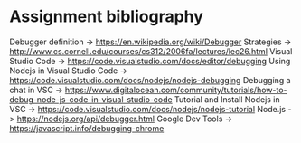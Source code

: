 # Assignment bibliography

Debugger definition -> https://en.wikipedia.org/wiki/Debugger
Strategies -> http://www.cs.cornell.edu/courses/cs312/2006fa/lectures/lec26.html
Visual Studio Code -> https://code.visualstudio.com/docs/editor/debugging
Using Nodejs in Visual Studio Code -> https://code.visualstudio.com/docs/nodejs/nodejs-debugging
Debugging a chat in VSC -> https://www.digitalocean.com/community/tutorials/how-to-debug-node-js-code-in-visual-studio-code
Tutorial and Install Nodejs in VSC -> https://code.visualstudio.com/docs/nodejs/nodejs-tutorial
Node.js -> https://nodejs.org/api/debugger.html
Google Dev Tools -> https://javascript.info/debugging-chrome
